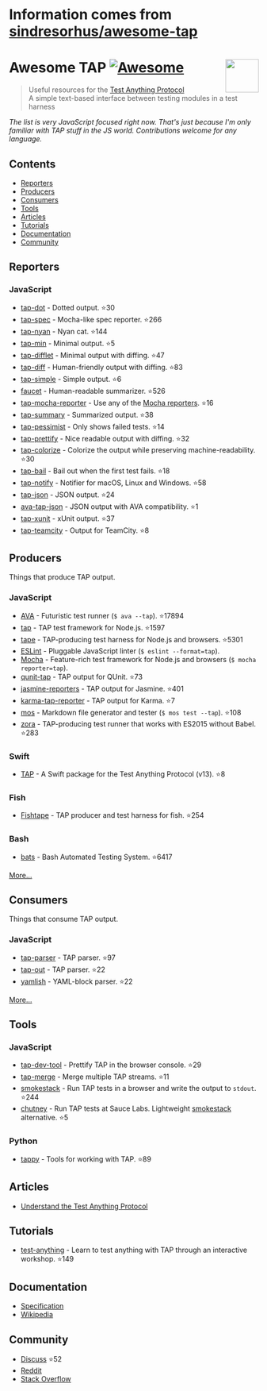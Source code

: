 # Information comes from [sindresorhus/awesome-tap](https://github.com/sindresorhus/awesome-tap)
# Awesome TAP [![Awesome](https://awesome.re/badge.svg)](https://awesome.re) [<img src="https://testanything.org/images/tap.png" width="67" align="right">](https://testanything.org)

> Useful resources for the [Test Anything Protocol](https://testanything.org)\
> A simple text-based interface between testing modules in a test harness

*The list is very JavaScript focused right now. That's just because I'm only familiar with TAP stuff in the JS world. Contributions welcome for any language.*

## Contents

- [Reporters](#reporters)
- [Producers](#producers)
- [Consumers](#consumers)
- [Tools](#tools)
- [Articles](#articles)
- [Tutorials](#tutorials)
- [Documentation](#documentation)
- [Community](#community)

## Reporters

### JavaScript

- [tap-dot](https://github.com/scottcorgan/tap-dot) - Dotted output. :star:30
- [tap-spec](https://github.com/scottcorgan/tap-spec) - Mocha-like spec reporter. :star:266
- [tap-nyan](https://github.com/calvinmetcalf/tap-nyan) - Nyan cat. :star:144
- [tap-min](https://github.com/derhuerst/tap-min) - Minimal output. :star:5
- [tap-difflet](https://github.com/namuol/tap-difflet) - Minimal output with diffing. :star:47
- [tap-diff](https://github.com/axross/tap-diff) - Human-friendly output with diffing. :star:83
- [tap-simple](https://github.com/joeybaker/tap-simple) - Simple output. :star:6
- [faucet](https://github.com/substack/faucet) - Human-readable summarizer. :star:526
- [tap-mocha-reporter](https://github.com/isaacs/tap-mocha-reporter) - Use any of the [Mocha reporters](https://github.com/isaacs/tap-mocha-reporter/tree/master/lib/reporters). :star:16
- [tap-summary](https://github.com/zoubin/tap-summary) - Summarized output. :star:38
- [tap-pessimist](https://github.com/clux/tap-pessimist) - Only shows failed tests. :star:14
- [tap-prettify](https://github.com/toolness/tap-prettify) - Nice readable output with diffing. :star:32
- [tap-colorize](https://github.com/substack/tap-colorize) - Colorize the output while preserving machine-readability. :star:30
- [tap-bail](https://github.com/juliangruber/tap-bail) - Bail out when the first test fails. :star:18
- [tap-notify](https://github.com/axross/tap-notify) - Notifier for macOS, Linux and Windows. :star:58
- [tap-json](https://github.com/gummesson/tap-json) - JSON output. :star:24
- [ava-tap-json](https://github.com/yovasx2/ava-tap-json) - JSON output with AVA compatibility. :star:1
- [tap-xunit](https://github.com/aghassemi/tap-xunit) - xUnit output. :star:37
- [tap-teamcity](https://github.com/smockle/tap-teamcity) - Output for TeamCity. :star:8

## Producers

Things that produce TAP output.

### JavaScript

- [AVA](https://github.com/sindresorhus/ava) - Futuristic test runner (`$ ava --tap`). :star:17894
- [tap](https://github.com/isaacs/node-tap) - TAP test framework for Node.js. :star:1597
- [tape](https://github.com/substack/tape) - TAP-producing test harness for Node.js and browsers. :star:5301
- [ESLint](https://eslint.org/docs/user-guide/formatters/#tap) - Pluggable JavaScript linter (`$ eslint --format=tap`).
- [Mocha](https://mochajs.org) - Feature-rich test framework for Node.js and browsers (`$ mocha reporter=tap`).
- [qunit-tap](https://github.com/twada/qunit-tap) - TAP output for QUnit. :star:73
- [jasmine-reporters](https://github.com/larrymyers/jasmine-reporters) - TAP output for Jasmine. :star:401
- [karma-tap-reporter](https://github.com/fumiakiy/karma-tap-reporter) - TAP output for Karma. :star:7
- [mos](https://github.com/zkochan/mos) - Markdown file generator and tester (`$ mos test --tap`). :star:108
- [zora](https://github.com/lorenzofox3/zora) - TAP-producing test runner that works with ES2015 without Babel. :star:283

### Swift

- [TAP](https://github.com/swiftdocorg/tap) - A Swift package for the Test Anything Protocol (v13). :star:8

### Fish

- [Fishtape](https://github.com/fisherman/fishtape) - TAP producer and test harness for fish. :star:254

### Bash

- [bats](https://github.com/sstephenson/bats) - Bash Automated Testing System. :star:6417

[More…](https://testanything.org/producers.html)

## Consumers

Things that consume TAP output.

### JavaScript

- [tap-parser](https://github.com/substack/tap-parser) - TAP parser. :star:97
- [tap-out](https://github.com/scottcorgan/tap-out) - TAP parser. :star:22
- [yamlish](https://github.com/isaacs/yamlish) - YAML-block parser. :star:22

[More…](https://testanything.org/consumers.html)

## Tools

### JavaScript

- [tap-dev-tool](https://github.com/Jam3/tap-dev-tool) - Prettify TAP in the browser console. :star:29
- [tap-merge](https://github.com/anko/tap-merge) - Merge multiple TAP streams. :star:11
- [smokestack](https://github.com/hughsk/smokestack) - Run TAP tests in a browser and write the output to `stdout`. :star:244
- [chutney](https://github.com/derhuerst/chutney) - Run TAP tests at Sauce Labs. Lightweight [smokestack](https://github.com/hughsk/smokestack) alternative. :star:5

### Python

- [tappy](https://github.com/mblayman/tappy) - Tools for working with TAP. :star:89

## Articles

- [Understand the Test Anything Protocol](https://www.effectiveperlprogramming.com/2011/05/understand-the-test-anything-protocol/)

## Tutorials

- [test-anything](https://github.com/finnp/test-anything) - Learn to test anything with TAP through an interactive workshop. :star:149

## Documentation

- [Specification](https://testanything.org/tap-version-13-specification.html)
- [Wikipedia](https://en.wikipedia.org/wiki/Test_Anything_Protocol)

## Community

- [Discuss](https://github.com/TestAnything/Specification/issues) :star:52
- [Reddit](https://www.reddit.com/r/testanythingprotocol)
- [Stack Overflow](https://stackoverflow.com/questions/tagged/tap)

